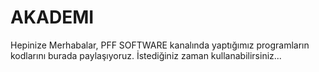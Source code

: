 # AKADEMI
Hepinize Merhabalar,
PFF SOFTWARE kanalında yaptığımız programların kodlarını burada paylaşıyoruz. İstediğiniz zaman kullanabilirsiniz...
